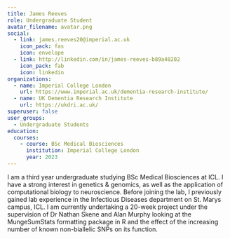 ```yaml
---
title: James Reeves
role: Undergraduate Student
avatar_filename: avatar.png
social:
  - link: james.reeves20@imperial.ac.uk
    icon_pack: fas
    icon: envelope
  - link: http://linkedin.com/in/james-reeves-b89a48202
    icon_pack: fab
    icon: linkedin
organizations:
  - name: Imperial College London
    url: https://www.imperial.ac.uk/dementia-research-institute/
  - name: UK Dementia Research Institute
    url: https://ukdri.ac.uk/
superuser: false
user_groups:
  - Undergraduate Students
education:
  courses:
    - course: BSc Medical Biosciences
      institution: Imperial College London
      year: 2023
---
```

I am a third year undergraduate studying BSc Medical Biosciences at ICL. I have a strong interest in genetics & genomics, as well as the application of computational biology to neuroscience.
Before joining the lab, I previously gained lab experience in the Infectious Diseases department on St. Marys campus, ICL.
 I am currently undertaking a 20-week project under the supervision of Dr Nathan Skene and Alan Murphy looking at the MungeSumStats formatting package in R and the effect of the increasing number of known non-biallelic SNPs on its function.
